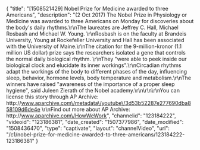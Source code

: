 {
    "title": "[1508521429] Nobel Prize for Medicine awarded to three Americans",
    "description": "(2 Oct 2017) The Nobel Prize in Physiology or Medicine was awarded to three Americans on Monday for discoveries about the body's daily rhythms.\r\nThe laureates are Jeffrey C. Hall, Michael Rosbash and Michael W. Young. \r\nRosbash is on the faculty at Brandeis University, Young at Rockefeller University and Hall has been associated with the University of Maine.\r\nThe citation for the 9-million-kronor (1.1 million US dollar) prize says the researchers isolated a gene that controls the normal daily biological rhythm. \r\nThey \"were able to peek inside our biological clock and elucidate its inner workings\".\r\nCircadian rhythms adapt the workings of the body to different phases of the day, influencing sleep, behavior, hormone levels, body temperature and metabolism.\r\nThe winners have raised \"awareness of the importance of a proper sleep hygiene\", said Juleen Zierath of the Nobel academy.\r\n\r\n\r\nYou can license this story through AP Archive: http:\/\/www.aparchive.com\/metadata\/youtube\/3d53b52287e277690dba858109d6de4e \r\nFind out more about AP Archive: http:\/\/www.aparchive.com\/HowWeWork",
    "channelid": "123184222",
    "videoid": "123186381",
    "date_created": "1507377986",
    "date_modified": "1508436470",
    "type": "captivate",
    "layout": "channelVideo",
    "url": "\/c1\/nobel-prize-for-medicine-awarded-to-three-americans\/123184222-123186381"
}